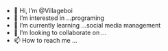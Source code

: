 - 👋 Hi, I’m @Villageboi
- 👀 I’m interested in ...programing
- 🌱 I’m currently learning ...social media management
- 💞️ I’m looking to collaborate on ...
- 📫 How to reach me ...

<!---
Villageboi/Villageboi is a ✨ special ✨ repository because its `README.md` (this file) appears on your GitHub profile.
You can click the Preview link to take a look at your changes.
--->
